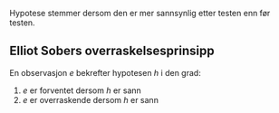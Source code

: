 
Hypotese stemmer dersom den er mer sannsynlig etter testen enn før testen.

## Elliot Sobers overraskelsesprinsipp

En observasjon *e* bekrefter hypotesen *h* i den grad:

1. *e* er forventet dersom *h* er sann
2. *e* er overraskende dersom *h* er sann

